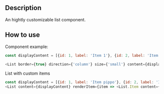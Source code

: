 ## Description

An hightly customizable list component.

## How to use

Component example:

```js
const displayContent = [{id: 1, label: 'Item 1'}, {id: 2, label: 'Item 2 '}, {id: 3, label: 'Item 3'}];

<List border={true} direction={'column'} size={'small'} content={displayContent} />;
```

List with custom items

```js
const displayContent = [{id: 1, label: 'Item pippo'}, {id: 2, label: 'Item 2 '}, {id: 3, label: 'Item 3'}];
<List content={displayContent} renderItem={item => <List.Item content={item} />} />;
```
